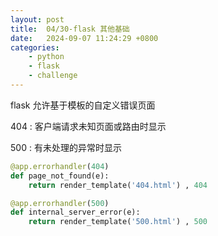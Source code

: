 ```yaml
---
layout: post
title:  04/30-flask 其他基础
date:   2024-09-07 11:24:29 +0800
categories: 
    - python 
    - flask
    - challenge
---
```


flask 允许基于模板的自定义错误页面

404 : 客户端请求未知页面或路由时显示

500 : 有未处理的异常时显示

```py
@app.errorhandler(404)
def page_not_found(e):
    return render_template('404.html') , 404

@app.errorhandler(500)
def internal_server_error(e):
    return render_template('500.html') , 500
```
